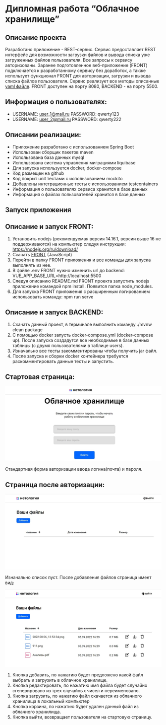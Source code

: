# Дипломная работа “Облачное хранилище”

## Описание проекта

Разработано приложение - REST-сервис. Сервис предоставляет REST интерфейс для возможности загрузки файлов и вывода списка уже загруженных файлов пользователя. 
Все запросы к сервису авторизованы. Заранее подготовленное веб-приложение (FRONT) подключается к разработанному сервису без доработок, 
а также использует функционал FRONT для авторизации, загрузки и вывода списка файлов пользователя.
Сервис реализует все методы описанные [yaml файле](./CloudServiceSpecification.yaml).
FRONT доступен на порту 8080, BACKEND - на порту 5500.

## Информация о пользователях:

- USERNAME: user_1@mail.ru PASSWORD: qwerty123
- USERNAME: user_2@mail.ru PASSWORD: qwerty222

## Описании реализации:

- Приложение разработано с использованием Spring Boot
- Использован сборщик пакетов maven
- Использована база данных mysql
- Использована система управления миграциями liquibase
- Для запуска используется docker, docker-compose
- Код размещен на github
- Код покрыт unit тестами с использованием mockito
- Добавлены интеграционные тесты с использованием testcontainers
- Информация о пользователях сервиса хранится в базе данных
- Информация о файлах пользователей  хранится в базе данных

## Запуск приложения

## Описание и запуск FRONT:

1. Установить nodejs (рекомендуемая версия 14.16.1, версии выше 16 не поддерживаются) на компьютер следуя инструкции: https://nodejs.org/ru/download/
2. Скачать [FRONT](https://github.com/gap1502/netology-diplom-frontend) (JavaScript)
3. Перейти в папку FRONT приложения и все команды для запуска выполнять из нее.
4. В файле .env FRONT нужно изменить url до backend: VUE_APP_BASE_URL=http://localhost:5500
5. Следуя описанию README.md FRONT проекта запустить nodejs приложение командой npm install. Появится папка node_modules.
6. Для запуска FRONT приложения с расширенным логированием использовать команду: npm run serve

## Описание и запуск BACKEND:

1. Скачать данный проект, в терминале выполнить команду ./mvnw clean package
2. С помощью docker запусть docker-compose.yml (docker-compose up). После запуска создадутся все необходимые в базе данных таблицы (с двумя пользователями в таблице users).
3. Изначально все тесты закомментированы чтобы получить jar файл.
4. После запуска и сборки docker контейнера требуется раскомментировать данные тесты и запустить.

## Стартовая страница:

![](images/00_1.jpg)

Стандартная форма авторизации ввода логина(почта) и пароля.

## Страница после авторизации:

![](images/00_2.jpg)

Изначально список пуст. После добавления файлов страница имеет вид:

![](images/00_3.jpg)

1. Кнопка добавить, по нажатию будет предложено какой файл выбрать и загрузить в облачное хранилище.
2. Кнопка редактировать, по нажатию имя файла будет случайно сгенерировано из трех случайных чисел и переименовано.
3. Кнопка загрузить, по нажатию файл скачается из облачного хранилища в локальный компьютер
4. Кнопка корзина, по нажатию будет удален данный файл из облачного хранилища.
5. Кнопка выйти, возвращает пользователя на стартовую страницу.



